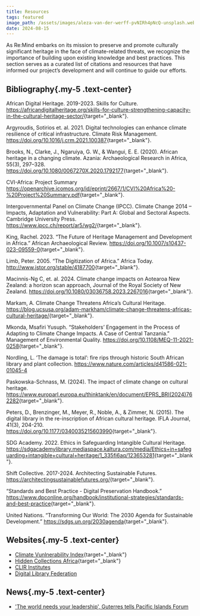 ```yaml
---
title: Resources
tags: featured
image_path: /assets/images/aleza-van-der-werff-pvNIRh4pNcQ-unsplash.webp
date: 2024-08-15
---
```


As Re:Mind embarks on its mission to preserve and promote culturally significant heritage in the face of climate-related threats, we recognize the importance of building upon existing knowledge and best practices. This section serves as a curated list of citations and resources that have informed our project’s development and will continue to guide our efforts.

<!-- more -->

## Bibliography{.my-5 .text-center}

African Digital Heritage. 2019-2023. Skills for Culture. <https://africandigitalheritage.org/skills-for-culture-strengthening-capacity-in-the-cultural-heritage-sector/>{target="_blank"}.

Argyroudis, Sotirios et. al. 2021. Digital technologies can enhance climate resilience of critical infrastructure. Climate Risk Management. <https://doi.org/10.1016/j.crm.2021.100387>{target="_blank"}.

Brooks, N., Clarke, J., Ngaruiya, G. W., & Wangui, E. E. (2020). African heritage in a changing climate. Azania: Archaeological Research in Africa, 55(3), 297–328. <https://doi.org/10.1080/0067270X.2020.1792177>{target="_blank"}.

CVI-Africa: Project Summary <https://openarchive.icomos.org/id/eprint/2667/1/CVI%20Africa%20-%20Project%20Summary.pdf>{target="_blank"}.

Intergovernmental Panel on Climate Change (IPCC). Climate Change 2014 – Impacts, Adaptation and Vulnerability: Part A: Global and Sectoral Aspects. Cambridge University Press. <https://www.ipcc.ch/report/ar5/wg2/>{target="_blank"}.

King, Rachel. 2023. “The Future of Heritage Management and Development in Africa.” African Archaeological Review. <https://doi.org/10.1007/s10437-023-09559-0>{target="_blank"}.

Limb, Peter. 2005. “The Digitization of Africa.” Africa Today. <http://www.jstor.org/stable/4187700>{target="_blank"}.

Macinnis-Ng C, et. al. 2024. Climate change impacts on Aotearoa New Zealand: a horizon scan approach, Journal of the Royal Society of New Zealand. <https://doi.org/10.1080/03036758.2023.2267016>{target="_blank"}.

Markam, A. Climate Change Threatens Africa’s Cultural Heritage. <https://blog.ucsusa.org/adam-markham/climate-change-threatens-africas-cultural-heritage/>{target="_blank"}.

Mkonda, Msafiri Yusuph. “Stakeholders’ Engagement in the Process of Adapting to Climate Change Impacts. A Case of Central Tanzania.” Management of Environmental Quality. <https://doi.org/10.1108/MEQ-11-2021-0258>{target="_blank"}.

Nordling, L. ‘The damage is total’: fire rips through historic South African library and plant collection. <https://www.nature.com/articles/d41586-021-01045-4>

Paskowska-Schnass, M. (2024). The impact of climate change on cultural heritage. <https://www.europarl.europa.eu/thinktank/en/document/EPRS_BRI(2024)762282>{target="_blank"}.

Peters, D., Brenzinger, M., Meyer, R., Noble, A., & Zimmer, N. (2015). The digital library in the re-inscription of African cultural heritage. IFLA Journal, 41(3), 204-210. <https://doi.org/10.1177/0340035215603990>{target="_blank"}.

SDG Academy. 2022. Ethics in Safeguarding Intangible Cultural Heritage. <https://sdgacademylibrary.mediaspace.kaltura.com/media/Ethics+in+safeguarding+intangible+cultural+heritage/1_335fi6aq/123653281>{target="_blank"}.

Shift Collective. 2017-2024. Architecting Sustainable Futures. <https://architectingsustainablefutures.org/>{target="_blank"}.

“Standards and Best Practice - Digital Preservation Handbook.” <https://www.dpconline.org/handbook/institutional-strategies/standards-and-best-practice>{target="_blank"}.


United Nations. “Transforming Our World: The 2030 Agenda for Sustainable Development.” <https://sdgs.un.org/2030agenda>{target="_blank"}.

## Websites{.my-5 .text-center}

* [Climate Vunlnerability Index](https://cvi-heritage.org/){target="_blank"}
* [Hidden Collections Africa](https://hiddencollections.africa/){target="_blank"}
* [CLIR Institutes](https://institutes.clir.org/)
* [Digital Library Federation](https://www.diglib.org/)

## News{.my-5 .text-center}

* ['The world needs your leadership', Guterres tells Pacific Islands Forum](https://news.un.org/en/story/2024/08/1153541)
